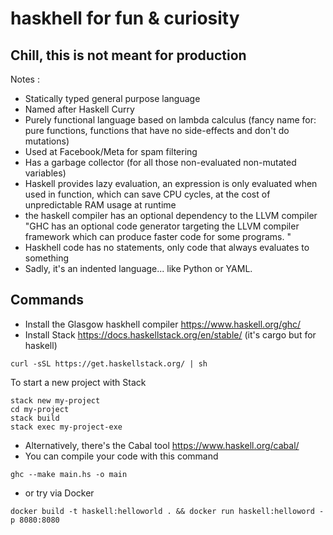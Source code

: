 # haskhell for fun & curiosity
## Chill, this is not meant for production

Notes :
- Statically typed general purpose language
- Named after Haskell Curry
- Purely functional language based on lambda calculus (fancy name for: pure functions, functions that have no side-effects and don't do mutations)
- Used at Facebook/Meta for spam filtering
- Has a garbage collector (for all those non-evaluated non-mutated variables)
- Haskell provides lazy evaluation, an expression is only evaluated when used in function,
which can save CPU cycles, at the cost of unpredictable RAM usage at runtime
- the haskell compiler has an optional dependency to the LLVM compiler
"GHC has an optional code generator targeting the LLVM compiler framework which can produce faster code for some programs. "
- Haskhell code has no statements, only code that always evaluates to something
- Sadly, it's an indented language... like Python or YAML.

## Commands

- Install the Glasgow haskhell compiler https://www.haskell.org/ghc/
- Install Stack https://docs.haskellstack.org/en/stable/ (it's cargo but for haskell)
```shell
curl -sSL https://get.haskellstack.org/ | sh
```
To start a new project with Stack
```shell
stack new my-project
cd my-project
stack build
stack exec my-project-exe
```
- Alternatively, there's the Cabal tool https://www.haskell.org/cabal/
- You can compile your code with this command
```shell
ghc --make main.hs -o main
```
- or try via Docker
```shell
docker build -t haskell:helloworld . && docker run haskell:helloword -p 8080:8080
```
